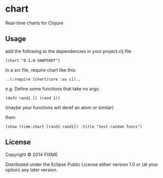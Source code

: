 # chart

Real-time charts for Clojure

## Usage

add the following to the dependencies in your project.clj file

    [chart "0.1.0-SNAPSHOT"]

In a src file, require chart like this:

    ..(:require [chart/core :as c])..

e.g.
Define some functions that take no args:

    (defn rand1 [] (rand 1))

(maybe your functions will deref an atom or similar)

then:

    (show (time-chart [rand1 rand1]) :title "test random funcs")

## License

Copyright © 2014 FIXME

Distributed under the Eclipse Public License either version 1.0 or (at
your option) any later version.